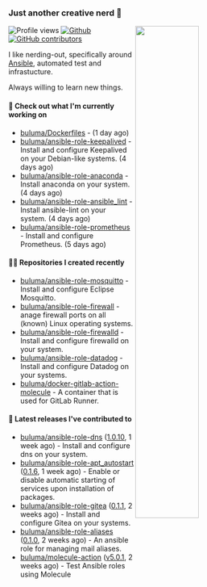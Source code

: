 ### Just another creative nerd 👋


![Profile views](https://gpvc.arturio.dev/buluma) <a href="https://gitstats.me/buluma">
  <img align="right" src="https://github-readme-stats.vercel.app/api?username=buluma&theme=gotham&show_icons=true" width="50%"/>
</a>
[![Github](https://img.shields.io/badge/-buluma-black?style=flat&labelColor=black&logo=github&logoColor=white&include_all_commits=true&count_private=true)](https://gitstats.me/buluma)
[![GitHub contributors](https://img.shields.io/github/contributors/buluma/badges.svg)](https://GitHub.com/buluma/badges/graphs/contributors/)

I like nerding-out, specifically around [Ansible](https://github.com/ansible/ansible), automated test and infrastucture.

Always willing to learn new things.

#### 👷 Check out what I'm currently working on

- [buluma/Dockerfiles](https://github.com/buluma/Dockerfiles) -  (1 day ago)
- [buluma/ansible-role-keepalived](https://github.com/buluma/ansible-role-keepalived) - Install and configure Keepalived on your Debian-like systems. (4 days ago)
- [buluma/ansible-role-anaconda](https://github.com/buluma/ansible-role-anaconda) - Install anaconda on your system. (4 days ago)
- [buluma/ansible-role-ansible_lint](https://github.com/buluma/ansible-role-ansible_lint) - Install ansible-lint on your system. (4 days ago)
- [buluma/ansible-role-prometheus](https://github.com/buluma/ansible-role-prometheus) - Install and configure Prometheus. (5 days ago)

#### 👨‍💻 Repositories I created recently

- [buluma/ansible-role-mosquitto](https://github.com/buluma/ansible-role-mosquitto) - Install and configure Eclipse Mosquitto.
- [buluma/ansible-role-firewall](https://github.com/buluma/ansible-role-firewall) - anage firewall ports on all (known) Linux operating systems.
- [buluma/ansible-role-firewalld](https://github.com/buluma/ansible-role-firewalld) - Install and configure firewalld on your system.
- [buluma/ansible-role-datadog](https://github.com/buluma/ansible-role-datadog) - Install and configure Datadog on your systems.
- [buluma/docker-gitlab-action-molecule](https://github.com/buluma/docker-gitlab-action-molecule) - A container that is used for GitLab Runner.

#### 🚀 Latest releases I've contributed to

- [buluma/ansible-role-dns](https://github.com/buluma/ansible-role-dns) ([1.0.10](https://github.com/buluma/ansible-role-dns/releases/tag/1.0.10), 1 week ago) - Install and configure dns on your system.
- [buluma/ansible-role-apt_autostart](https://github.com/buluma/ansible-role-apt_autostart) ([0.1.6](https://github.com/buluma/ansible-role-apt_autostart/releases/tag/0.1.6), 1 week ago) - Enable or disable automatic starting of services upon installation of packages.
- [buluma/ansible-role-gitea](https://github.com/buluma/ansible-role-gitea) ([0.1.1](https://github.com/buluma/ansible-role-gitea/releases/tag/0.1.1), 2 weeks ago) - Install and configure Gitea on your systems.
- [buluma/ansible-role-aliases](https://github.com/buluma/ansible-role-aliases) ([0.1.0](https://github.com/buluma/ansible-role-aliases/releases/tag/0.1.0), 2 weeks ago) - An ansible role for managing mail aliases.
- [buluma/molecule-action](https://github.com/buluma/molecule-action) ([v5.0.1](https://github.com/buluma/molecule-action/releases/tag/v5.0.1), 2 weeks ago) - Test Ansible roles using Molecule


